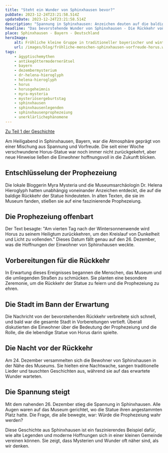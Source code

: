 ```yaml
---
title: "Steht ein Wunder von Sphinxhausen bevor?"
pubDate: 2023-12-24T23:21:58.514Z
updateDate: 2023-12-24T23:21:58.514Z
description: "Spannung in Sphinxhausen: Anzeichen deuten auf die baldige Rückkehr der lebendigen Horus-Statue am 26. Dezember hin. Entdecken Sie die Details der Prophezeiung."
headline: "Das bevorstehende Wunder von Sphinxhausen - Die Rückkehr von Horus"
place: Sphinxhausen - Bayern - Deutschland
heroImage:
    alt: Fröhliche kleine Gruppe in traditioneller bayerischer und winterlicher Kleidung, die bei sanfter Beleuchtung in Sphinxhausen zusammensteht, lachend und warme Getränke haltend, in Erwartung der Rückkehr der Horus-Statue.
    url: /images/blog/fröhliche-menschen-sphinxhausen-vorfreude-horus.webp
tags:
    - ägyptischemythen
    - antikegöttermodernerätsel
    - bayern
    - dezembermysterium
    - dr-helena-hieroglyph
    - helena-hieroglyph
    - horus
    - horusgeheimnis
    - myra-mysteria
    - mysteriösergeburtstag
    - sphinxhausen
    - sphinxhausenlegenden
    - sphinxhausenprophezeiung
    - unerklärlichephänomene
---
```


[Zu Teil 1 der Geschichte](./der-fall-der-verschwundenen-horus-statue-in-sphinxhausen.md)

Am Heiligabend in Sphinxhausen, Bayern, war die Atmosphäre geprägt von einer Mischung aus Spannung und Vorfreude. Die seit einer Woche verschwundene Horus-Statue war noch immer nicht zurückgekehrt, aber neue Hinweise ließen die Einwohner hoffnungsvoll in die Zukunft blicken.

## Entschlüsselung der Prophezeiung

Die lokale Bloggerin Myra Mysteria und die Museumsarchäologin Dr. Helena Hieroglyph hatten unabhängig voneinander Anzeichen entdeckt, die auf die baldige Rückkehr der Statue hindeuteten. In alten Texten, die sie im Museum fanden, stießen sie auf eine faszinierende Prophezeiung.

## Die Prophezeiung offenbart

Der Text besagte: "Am vierten Tag nach der Wintersonnenwende wird Horus zu seinem Heiligtum zurückkehren, um den Kreislauf von Dunkelheit und Licht zu vollenden." Dieses Datum fällt genau auf den 26. Dezember, was die Hoffnungen der Einwohner von Sphinxhausen weckte.

## Vorbereitungen für die Rückkehr

In Erwartung dieses Ereignisses begannen die Menschen, das Museum und die umliegenden Straßen zu schmücken. Sie planten eine besondere Zeremonie, um die Rückkehr der Statue zu feiern und die Prophezeiung zu ehren.

## Die Stadt im Bann der Erwartung

Die Nachricht von der bevorstehenden Rückkehr verbreitete sich schnell, und bald war die gesamte Stadt in Vorbereitungen vertieft. Überall diskutierten die Einwohner über die Bedeutung der Prophezeiung und die Rolle, die die lebendige Statue von Horus darin spielte.

## Die Nacht vor der Rückkehr

Am 24. Dezember versammelten sich die Bewohner von Sphinxhausen in der Nähe des Museums. Sie hielten eine Nachtwache, sangen traditionelle Lieder und tauschten Geschichten aus, während sie auf das erwartete Wunder warteten.

## Die Spannung steigt

Mit dem nahenden 26. Dezember stieg die Spannung in Sphinxhausen. Alle Augen waren auf das Museum gerichtet, wo die Statue ihren angestammten Platz hatte. Die Frage, die alle bewegte, war: Würde die Prophezeiung wahr werden?

Diese Geschichte aus Sphinxhausen ist ein faszinierendes Beispiel dafür, wie alte Legenden und moderne Hoffnungen sich in einer kleinen Gemeinde vereinen können. Sie zeigt, dass Mysterien und Wunder oft näher sind, als wir denken.
